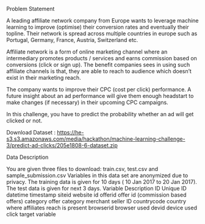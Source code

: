 Problem Statement

A leading affiliate network company from Europe wants to leverage machine learning to improve (optimise) their conversion rates and eventually their topline. Their network is spread across multiple countries in europe such as Portugal, Germany, France, Austria, Switzerland etc.

Affiliate network is a form of online marketing channel where an intermediary promotes products / services and earns commission based on conversions (click or sign up). The benefit companies sees in using such affiliate channels is that, they are able to reach to audience which doesn’t exist in their marketing reach.

The company wants to improve their CPC (cost per click) performance. A future insight about an ad performance will give them enough headstart to make changes (if necessary) in their upcoming CPC campaigns.

In this challenge, you have to predict the probability whether an ad will get clicked or not. 

Download Dataset : https://he-s3.s3.amazonaws.com/media/hackathon/machine-learning-challenge-3/predict-ad-clicks/205e1808-6-dataset.zip


Data Description

You are given three files to download: train.csv, test.csv and sample_submission.csv Variables in this data set are anonymized due to privacy.
The training data is given for 10 days ( 10 Jan 2017 to 20 Jan 2017). The test data is given for next 3 days.
Variable 	Description
ID 	Unique ID
datetime 	timestamp
siteid 	website id
offerid 	offer id (commission based offers)
category 	offer category
merchant 	seller ID
countrycode 	country where affiliates reach is present
browserid 	browser used
devid 	device used
click 	target variable


